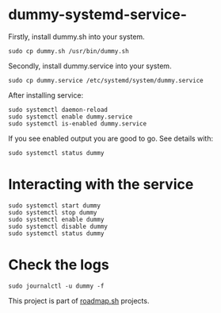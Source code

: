 # dummy-systemd-service-
Firstly, install dummy.sh into your system.
```
sudo cp dummy.sh /usr/bin/dummy.sh
```
Secondly, install dummy.service into your system.
```
sudo cp dummy.service /etc/systemd/system/dummy.service
```
After installing service:
```
sudo systemctl daemon-reload
sudo systemctl enable dummy.service
sudo systemctl is-enabled dummy.service
```
If you see enabled output you are good to go.
See details with:
```
sudo systemctl status dummy
```
# Interacting with the service
```
sudo systemctl start dummy
sudo systemctl stop dummy
sudo systemctl enable dummy
sudo systemctl disable dummy
sudo systemctl status dummy
```
# Check the logs
```
sudo journalctl -u dummy -f
```
This project is part of [roadmap.sh](https://roadmap.sh/projects/dummy-systemd-service) projects.
